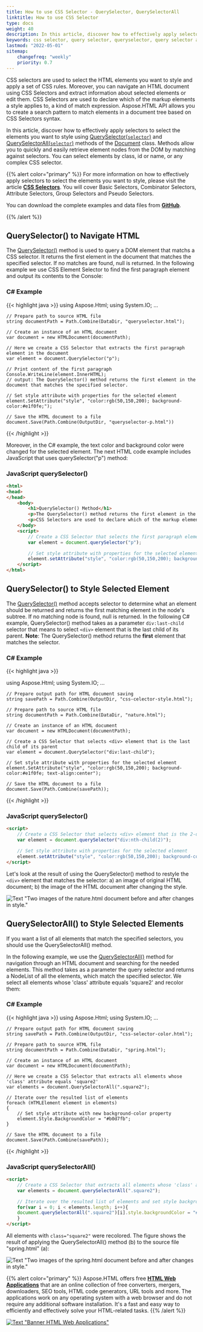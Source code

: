 ```yaml
---
title: How to use CSS Selector - QuerySelector, QuerySelectorAll
linktitle: How to use CSS Selector
type: docs
weight: 40
description: In this article, discover how to effectively apply selectors to select the elements you want to style using QuerySelector() and QuerySelectorAll() methods.
keywords: css selector, query selector, queryselector, query selector all, document query selector, how to use css selector, c# examples, JavaScript querySelector(), JavaScript querySelectorAll()
lastmod: "2022-05-01"
sitemap:
    changefreq: "weekly"
    priority: 0.7
---
```


<link href="./../../style.css" rel="stylesheet" type="text/css" />

CSS selectors are used to select the HTML elements you want to style and apply a set of CSS rules. Moreover, you can navigate an HTML document using CSS Selectors and extract information about selected elements or edit them.  CSS Selectors are used to declare which of the markup elements a style applies to, a kind of match expression. Aspose.HTML API allows you to create a search pattern to match elements in a document tree based on CSS Selectors syntax.

In this article, discover how to effectively apply selectors to select the elements you want to style using [QuerySelector(`selector`)](https://apireference.aspose.com/html/net/aspose.html.dom/document/methods/queryselector) and [QuerySelectorAll(`selector`)](https://apireference.aspose.com/html/net/aspose.html.dom/document/methods/queryselectorall) methods of the [Document](https://apireference.aspose.com/html/net/aspose.html.dom/document) class.  Methods allow you to quickly and easily retrieve element nodes from the DOM by matching against selectors. You can select elements by class, id or name, or any complex CSS selector.

{{% alert color="primary" %}} 
For more information on how to effectively apply selectors to select the elements you want to style, please visit the article [**CSS Selectors**](/html/net/tutorial/css-selectors/). You will cover Basic Selectors, Combinator Selectors, Attribute Selectors, Group Selectors and Pseudo Selectors.

You can download the complete examples and data files from <a href="https://github.com/aspose-html/Aspose.HTML-Documentation/tree/main/content/tests-net" rel='noopener nofollow' target="_blank">**GitHub**</a>.

{{% /alert %}} 

## **QuerySelector() to Navigate HTML**

The  [QuerySelector()](https://apireference.aspose.com/html/net/aspose.html.dom/document/methods/queryselector) method is used to query a DOM element that matchs a CSS selector. It returns the first element in the document that matches the specified selector. If no matches are found, null is returned. In the following example we use CSS Element Selector to find the first paragraph element and output its contents to the Console:

### **C# Example**

{{< highlight java >}}
using Aspose.Html;
using System.IO;
...	

    // Prepare path to source HTML file
    string documentPath = Path.Combine(DataDir, "queryselector.html");
    
    // Create an instance of an HTML document
    var document = new HTMLDocument(documentPath);
    
    // Here we create a CSS Selector that extracts the first paragraph element in the document
    var element = document.QuerySelector("p");
    
    // Print content of the first paragraph  
    Console.WriteLine(element.InnerHTML);
    // output: The QuerySelector() method returns the first element in the document that matches the specified selector.
    
    // Set style attribute with properties for the selected element               
    element.SetAttribute("style", "color:rgb(50,150,200); background-color:#e1f0fe;");
    
    // Save the HTML document to a file
    document.Save(Path.Combine(OutputDir, "queryselector-p.html"))    
{{< /highlight >}}

Moreover, in the C# example, the text color and background color were changed for the selected element. The next HTML code example includes JavaScript that uses querySelector("p") method:

### **JavaScript querySelector()**
```html
<html>
<head>
</head>
	<body>
		<h1>QuerySelector() Method</h1>
		<p>The QuerySelector() method returns the first element in the document that matches the specified selector.</p>
		<p>CSS Selectors are used to declare which of the markup elements a style applies to, a kind of match expression.</p>
	</body>
	<script> 	
		// Create a CSS Selector that selects the first paragraph element
        var element = document.querySelector("p");

        // Set style attribute with properties for the selected element               
        element.setAttribute("style", "color:rgb(50,150,200); background-color:#e1f0fe");		
	</script>
</html>
```

## **QuerySelector() to Style Selected Element**

The [QuerySelector()](https://apireference.aspose.com/html/net/aspose.html.dom/document/methods/queryselector) method accepts selector to determine what an element should be returned and returns the first matching element in the node's subtree. If no matching node is found, null is returned. In the following C# example, QuerySelector() method takes as a parameter `div:last-child` selector that means to select  `<div>` element that is the last child of its parent. **Note**: The QuerySelector() method returns the **first** element that matches the selector.
### **C# Example**

{{< highlight java >}}

using Aspose.Html;
using System.IO;
...

	// Prepare output path for HTML document saving
	string savePath = Path.Combine(OutputDir, "css-celector-style.html");
	
	// Prepare path to source HTML file
	string documentPath = Path.Combine(DataDir, "nature.html");
	
	// Create an instance of an HTML document
	var document = new HTMLDocument(documentPath);
	
	// Create a CSS Selector that selects <div> element that is the last child of its parent
	var element = document.QuerySelector("div:last-child");
	                    
	// Set style attribute with properties for the selected element               
	element.SetAttribute("style", "color:rgb(50,150,200); background-color:#e1f0fe; text-align:center");   
	
	// Save the HTML document to a file
	document.Save(Path.Combine(savePath));
{{< /highlight >}}

### **JavaScript querySelector()**
```html
<script> 	
	// Create a CSS Selector that selects <div> element that is the 2-d child of its parent
	var element = document.querySelector("div:nth-child(2)");

	// Set style attribute with properties for the selected element               
	element.setAttribute("style", "color:rgb(50,150,200); background-color:#e1f0fe; text-align:center");		
</script>
```

Let's look at the result of using the QuerySelector() method to restyle the `<div>` element that matches the selector:  a) an image of original HTML document; b) the image of the HTML document after changing the style.

![Text "Two images of the nature.html document before and after changes in style."](queryselector.png#center)

## **QuerySelectorAll() to Style Selected Elements**

If you want a list of all elements that match the specified selectors, you should use the QuerySelectorAll() method.

In the following example, we use the [QuerySelectorAll()](https://apireference.aspose.com/html/net/aspose.html.dom/document/methods/queryselectorall) method for navigation through an HTML document and searching for the needed elements. This method takes as a parameter the query selector and returns a NodeList of all the elements, which match the specified selector. We select all elements whose 'class' attribute equals 'square2' and recolor them:
### **C# Example**

{{< highlight java >}}
using Aspose.Html;
using System.IO;
...

	// Prepare output path for HTML document saving
	string savePath = Path.Combine(OutputDir, "css-selector-color.html");
	
	// Prepare path to source HTML file
	string documentPath = Path.Combine(DataDir, "spring.html");
	
	// Create an instance of an HTML document
	var document = new HTMLDocument(documentPath);
	
	// Here we create a CSS Selector that extracts all elements whose 'class' attribute equals 'square2'
	var elements = document.QuerySelectorAll(".square2");
	
	// Iterate over the resulted list of elements
	foreach (HTMLElement element in elements)
	{
	    // Set style attribute with new background-color property
	    element.Style.BackgroundColor = "#b0d7fb";
	}
	
	// Save the HTML document to a file
	document.Save(Path.Combine(savePath));
{{< /highlight >}}
### **JavaScript querySelectorAll()**
```html
<script> 	
	// Create a CSS Selector that extracts all elements whose 'class' attribute equals 'square2'
	var elements = document.querySelectorAll(".square2");

	// Iterate over the resulted list of elements and set style background-color property
	for(var i = 0; i < elements.length; i++){
	document.querySelectorAll(".square2")[i].style.backgroundColor = "#b0d7fb";
	}		
</script>
```

All elements with `class="square2"` were recolored. The figure shows the result of applying the QuerySelectorAll() method (b) to the source file "spring.html" (a):

![Text "Two images of the spring.html document before and after changes in style."](css-selector.png#center)  

{{% alert color="primary" %}}
Aspose.HTML offers free <a href="https://products.aspose.app/html/applications" target="_blank">**HTML Web Applications**</a> that are an online collection of free converters, mergers, downloaders, SEO tools, HTML code generators, URL tools and more. The applications work on any operating system with a web browser and do not require any additional software installation. It's a fast and easy way to efficiently and effectively solve your HTML-related tasks.
{{% /alert %}}

<a href="https://products.aspose.app/html/applications" target="_blank">![Text "Banner HTML Web Applications"](../../tutorial/html-web-apps.png#center)</a> 

